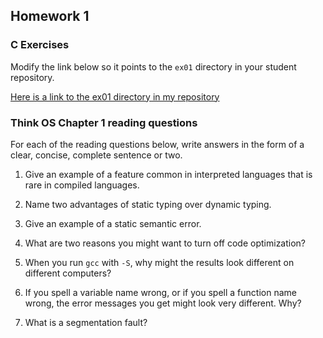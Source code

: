 ## Homework 1

### C Exercises

Modify the link below so it points to the `ex01` directory in your
student repository.

[Here is a link to the ex01 directory in my repository](https://github.com/YOUR_GITHUB_USERNAME_HERE/ExercisesInC/tree/master/exercises/ex01)

### Think OS Chapter 1 reading questions

For each of the reading questions below, write answers in the form of
a clear, concise, complete sentence or two.

1) Give an example of a feature common in interpreted languages that is rare in compiled languages.

2) Name two advantages of static typing over dynamic typing.

3) Give an example of a static semantic error.

4) What are two reasons you might want to turn off code optimization?

5) When you run `gcc` with `-S`, why might the results look different on different computers?

6) If you spell a variable name wrong, or if you spell a function name wrong, the error messages you get might look very different.  Why?

7) What is a segmentation fault?
